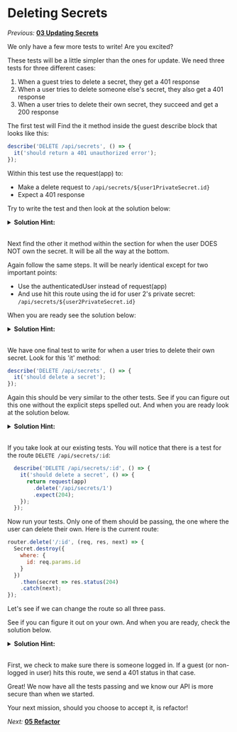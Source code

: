 # Deleting Secrets

*Previous:* **[03 Updating Secrets](./03_Updating_Secrets.md)**

We only have a few more tests to write! Are you excited? 

These tests will be a little simpler than the ones for update. We need three tests for three different cases:

1. When a guest tries to delete a secret, they get a 401 response
2. When a user tries to delete someone else's secret, they also get a 401 response
3. When a user tries to delete their own secret, they succeed and get a 200 response

The first test will  Find the it method inside the guest describe block that looks like this:

```javascript
describe('DELETE /api/secrets', () => {
  it('should return a 401 unauthorized error');
});
```
Within this test use the request(app) to:
* Make a delete request to `/api/secrets/${user1PrivateSecret.id}`
* Expect a 401 response

Try to write the test and then look at the solution below:

<details><summary><strong>Solution Hint:</strong></summary>

```javascript
describe('DELETE /api/secrets', () => {
  it('should return a 401 unauthorized error', () => {
    return request(app)
      .delete(`/api/secrets/${user1PrivateSecret.id}`)
      .expect(401);
  });
});
```
</details><br />

Next find the other it method within the section for when the user DOES NOT own the secret. It will be all the way at the bottom.

Again follow the same steps. It will be nearly identical except for two important points:

* Use the authenticatedUser instead of request(app) 
* And use hit this route using the id for user 2's private secret: `/api/secrets/${user2PrivateSecret.id}`

When you are ready see the solution below:

<details><summary><strong>Solution Hint:</strong></summary>

```javascript
describe('DELETE /api/secrets', () => {
  it('should return a 401 unauthorized error', () => {
    return authenticatedUser
      .delete(`/api/secrets/${user2PrivateSecret.id}`)
      .expect(401);
  });
});
```
</details><br />

We have one final test to write for when a user tries to delete their own secret. Look for this 'it' method:

```javascript
describe('DELETE /api/secrets', () => {
  it('should delete a secret');
});
```

Again this should be very similar to the other tests. See if you can figure out this one without the explicit steps spelled out. And when you are ready look at the solution below.

<details><summary><strong>Solution Hint:</strong></summary>

```javascript
describe('DELETE /api/secrets', () => {
  it('should delete a secret', () => {
    return authenticatedUser
      .delete(`/api/secrets/${user1PrivateSecret.id}`)
      .expect(200);
  });
});
```
</details><br />

If you take look at our existing tests. You will notice that there is a test for the route `DELETE /api/secrets/:id`:

```javascript
  describe('DELETE /api/secrets/:id', () => {
    it('should delete a secret', () => {
      return request(app)
        .delete('/api/secrets/1')
        .expect(204);
    });
  });
``` 

Now run your tests. Only one of them should be passing, the one where the user can delete their own. Here is the current route:

```javascript
router.delete('/:id', (req, res, next) => {
  Secret.destroy({
    where: {
      id: req.params.id
    }
  })
    .then(secret => res.status(204)
    .catch(next);
});
```

Let's see if we can change the route so all three pass. 

See if you can figure it out on your own. And when you are ready, check the solution below.

<details><summary><strong>Solution Hint:</strong></summary>

``` javascript
router.delete('/:id', (req, res, next) => {
  if (!req.user) {
    res.sendStatus(401);
  } else {
    Secret.findById(req.params.id)
      .then(secret => {
        if (secret.userId !== req.user.id) {
          res.sendStatus(401);
        } else {
          return res.sendStatus(200);
        }
      })
      .catch(next);
  }
});
```
</details><br />

First, we check to make sure there is someone logged in. If a guest (or non-logged in user) hits this route, we send a 401 status in that case. 

Great! We now have all the tests passing and we know our API is more secure than when we started.

Your next mission, should you choose to accept it, is refactor!

*Next:* **[05 Refactor](./05_Refactor.md)**